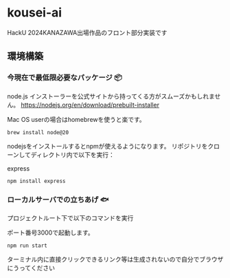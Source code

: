 # kousei-ai
HackU 2024KANAZAWA出場作品のフロント部分実装です

## 環境構築
### 今現在で最低限必要なパッケージ 📦
node.js
インストーラーを公式サイトから持ってくる方がスムーズかもしれません。
https://nodejs.org/en/download/prebuilt-installer


Mac OS userの場合はhomebrewを使うと楽です。

```
brew install node@20
```
nodejsをインストールするとnpmが使えるようになります。
リポジトリをクローンしてディレクトリ内で以下を実行：

express

```
npm install express
```

### ローカルサーバでの立ちあげ 🐟
プロジェクトルート下で以下のコマンドを実行

ポート番号3000で起動します。

```
npm run start
```

ターミナル内に直接クリックできるリンク等は生成されないので自分でブラウザにうってください